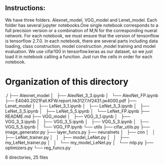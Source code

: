 ## Instructions:
We have three folders. Alexnet_model, VGG_model and Lenet_model. Each folder has several jupyter notebooks.One single notebook corresponds to a full
precision version or a combination of M,N for the corresponding nueral network. For each notebook, we must ensure that the version of tensonflow is tensorflow 2.7.0. In each notebook, there are several parts including data loading, class construction, model construction ,model training and model evaluation. We use cifar100 in tensorfow.keras as our dataset, so we just load it in notebook calliing a function. Just run the cells in order for each notebook.

# Organization of this directory

./
├── Alexnet_model
│   ├── AlexNet_3_3.ipynb
│   └── AlexNet_FP.ipynb
├── E4040.2021Fall.KFW.report.hk3127.hf2431.jw4000.pdf
├── Lenet_model
│   ├── LeNet_3_1.ipynb
│   ├── LeNet_3_3.ipynb
│   ├── LeNet_3_5.ipynb
│   ├── LeNet_5_5.ipynb
│   └── LeNet_FP.ipynb
├── README.md
├── VGG_model
│   ├── VGG_3_1.ipynb
│   ├── VGG_3_3.ipynb
│   ├── VGG_3_5.ipynb
│   ├── VGG_5_3.ipynb
│   ├── VGG_5_5.ipynb
│   └── VGG_FP.ipynb
└── utils
    ├── cifar_utils.py
    ├── image_generator.py
    ├── layer_funcs.py
    ├── neuralnets
    │   ├── cnn
    │   │   ├── LeNet_trainer.py
    │   │   ├── model_LeNet.py
    │   │   ├── my_LeNet_trainer.py
    │   │   └── my_model_LeNet.py
    │   └── mlp.py
    ├── optimizers.py
    └── reg_funcs.py

6 directories, 25 files
